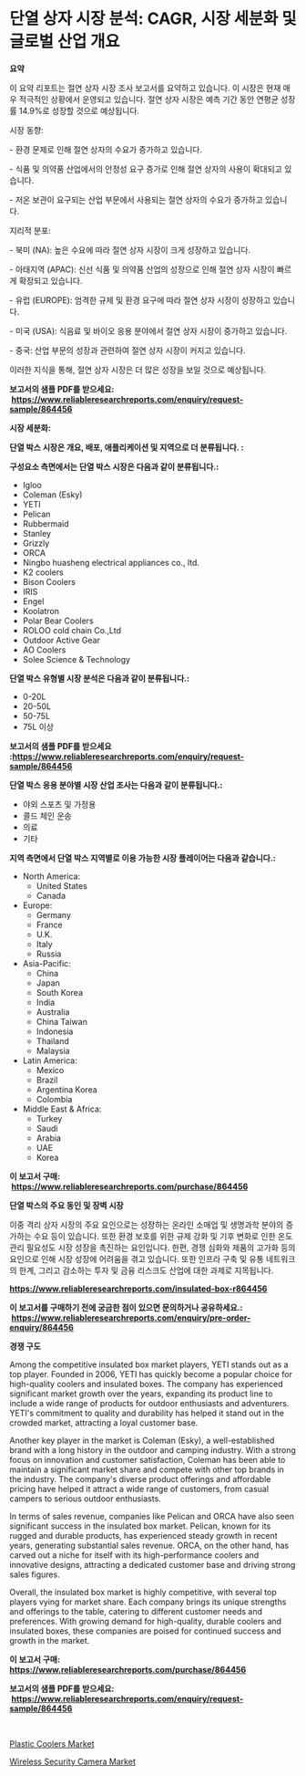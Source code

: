 <p><h1>단열 상자 시장 분석: CAGR, 시장 세분화 및 글로벌 산업 개요</h1></p><p><strong>요약</strong></p>
<p><p>이 요약 리포트는 절연 상자 시장 조사 보고서를 요약하고 있습니다. 이 시장은 현재 매우 적극적인 상황에서 운영되고 있습니다. 절연 상자 시장은 예측 기간 동안 연평균 성장률 14.9%로 성장할 것으로 예상됩니다.</p><p>시장 동향:</p><p>- 환경 문제로 인해 절연 상자의 수요가 증가하고 있습니다.</p><p>- 식품 및 의약품 산업에서의 안정성 요구 증가로 인해 절연 상자의 사용이 확대되고 있습니다.</p><p>- 저온 보관이 요구되는 산업 부문에서 사용되는 절연 상자의 수요가 증가하고 있습니다.</p><p>지리적 분포:</p><p>- 북미 (NA): 높은 수요에 따라 절연 상자 시장이 크게 성장하고 있습니다.</p><p>- 아태지역 (APAC): 신선 식품 및 의약품 산업의 성장으로 인해 절연 상자 시장이 빠르게 확장되고 있습니다.</p><p>- 유럽 (EUROPE): 엄격한 규제 및 환경 요구에 따라 절연 상자 시장이 성장하고 있습니다.</p><p>- 미국 (USA): 식음료 및 바이오 응용 분야에서 절연 상자 시장이 증가하고 있습니다.</p><p>- 중국: 산업 부문의 성장과 관련하여 절연 상자 시장이 커지고 있습니다.</p><p>이러한 지식을 통해, 절연 상자 시장은 더 많은 성장을 보일 것으로 예상됩니다.</p></p>
<p><strong>보고서의 샘플 PDF를 받으세요: &nbsp;<a href="https://www.reliableresearchreports.com/enquiry/request-sample/864456">https://www.reliableresearchreports.com/enquiry/request-sample/864456</a></strong></p>
<p><strong>시장 세분화:</strong></p>
<p><strong> 단열 박스 시장은 개요, 배포, 애플리케이션 및 지역으로 더 분류됩니다. :</strong></p>
<p><strong>구성요소 측면에서는 단열 박스 시장은 다음과 같이 분류됩니다.:</strong></p>
<p><ul><li>Igloo</li><li>Coleman (Esky)</li><li>YETI</li><li>Pelican</li><li>Rubbermaid</li><li>Stanley</li><li>Grizzly</li><li>ORCA</li><li>Ningbo huasheng electrical appliances co., ltd.</li><li>K2 coolers</li><li>Bison Coolers</li><li>IRIS</li><li>Engel</li><li>Koolatron</li><li>Polar Bear Coolers</li><li>ROLOO cold chain Co.,Ltd</li><li>Outdoor Active Gear</li><li>AO Coolers</li><li>Solee Science & Technology</li></ul></p>
<p><strong> 단열 박스 유형별 시장 분석은 다음과 같이 분류됩니다.:</strong></p>
<p><ul><li>0-20L</li><li>20-50L</li><li>50-75L</li><li>75L 이상</li></ul></p>
<p><strong>보고서의 샘플 PDF를 받으세요 :<a href="https://www.reliableresearchreports.com/enquiry/request-sample/864456">https://www.reliableresearchreports.com/enquiry/request-sample/864456</a></strong></p>
<p><strong> 단열 박스 응용 분야별 시장 산업 조사는 다음과 같이 분류됩니다.:</strong></p>
<p><ul><li>야외 스포츠 및 가정용</li><li>콜드 체인 운송</li><li>의료</li><li>기타</li></ul></p>
<p><strong>지역 측면에서 단열 박스 지역별로 이용 가능한 시장 플레이어는 다음과 같습니다.:</strong></p>
<p><ul>
    <li>
        North America:
        <ul>
            <li>United States</li>
            <li>Canada</li>
        </ul>
    </li>
    <li>
        Europe:
        <ul>
            <li>Germany</li>
            <li>France</li>
            <li>U.K.</li>
            <li>Italy</li>
            <li>Russia</li>
        </ul>
    </li>
    <li>
        Asia-Pacific:
        <ul>
            <li>China</li>
            <li>Japan</li>
            <li>South Korea</li>
            <li>India</li>
            <li>Australia</li>
            <li>China Taiwan</li>
            <li>Indonesia</li>
            <li>Thailand</li>
            <li>Malaysia</li>
        </ul>
    </li>
    <li>
        Latin America:
        <ul>
            <li>Mexico</li>
            <li>Brazil</li>
            <li>Argentina Korea</li>
            <li>Colombia</li>
        </ul>
    </li>
    <li>
        Middle East & Africa:
        <ul>
            <li>Turkey</li>
            <li>Saudi</li>
            <li>Arabia</li>
            <li>UAE</li>
            <li>Korea</li>
        </ul>
    </li>
    </ul></p>
<p><strong>이 보고서 구매: &nbsp;<a href="https://www.reliableresearchreports.com/purchase/864456">https://www.reliableresearchreports.com/purchase/864456</a></strong></p>
<p><strong>단열 박스의 주요 동인 및 장벽 시장</strong></p>
<p><p>이중 격리 상자 시장의 주요 요인으로는 성장하는 온라인 소매업 및 생명과학 분야의 증가하는 수요 등이 있습니다. 또한 환경 보호를 위한 규제 강화 및 기후 변화로 인한 온도 관리 필요성도 시장 성장을 촉진하는 요인입니다. 한편, 경쟁 심화와 제품의 고가화 등의 요인으로 인해 시장 성장에 어려움을 겪고 있습니다. 또한 인프라 구축 및 유통 네트워크의 한계, 그리고 감소하는 투자 및 금융 리스크도 산업에 대한 과제로 지목됩니다.</p></p>
<p><strong><a href="https://www.reliableresearchreports.com/insulated-box-r864456">https://www.reliableresearchreports.com/insulated-box-r864456</a></strong></p>
<p><strong>이 보고서를 구매하기 전에 궁금한 점이 있으면 문의하거나 공유하세요.: &nbsp;<a href="https://www.reliableresearchreports.com/enquiry/pre-order-enquiry/864456">https://www.reliableresearchreports.com/enquiry/pre-order-enquiry/864456</a></strong></p>
<p><strong>경쟁 구도</strong></p>
<p><p>Among the competitive insulated box market players, YETI stands out as a top player. Founded in 2006, YETI has quickly become a popular choice for high-quality coolers and insulated boxes. The company has experienced significant market growth over the years, expanding its product line to include a wide range of products for outdoor enthusiasts and adventurers. YETI's commitment to quality and durability has helped it stand out in the crowded market, attracting a loyal customer base.</p><p>Another key player in the market is Coleman (Esky), a well-established brand with a long history in the outdoor and camping industry. With a strong focus on innovation and customer satisfaction, Coleman has been able to maintain a significant market share and compete with other top brands in the industry. The company's diverse product offerings and affordable pricing have helped it attract a wide range of customers, from casual campers to serious outdoor enthusiasts.</p><p>In terms of sales revenue, companies like Pelican and ORCA have also seen significant success in the insulated box market. Pelican, known for its rugged and durable products, has experienced steady growth in recent years, generating substantial sales revenue. ORCA, on the other hand, has carved out a niche for itself with its high-performance coolers and innovative designs, attracting a dedicated customer base and driving strong sales figures.</p><p>Overall, the insulated box market is highly competitive, with several top players vying for market share. Each company brings its unique strengths and offerings to the table, catering to different customer needs and preferences. With growing demand for high-quality, durable coolers and insulated boxes, these companies are poised for continued success and growth in the market.</p></p>
<p><strong>이 보고서 구매: &nbsp; <a href="https://www.reliableresearchreports.com/purchase/864456">https://www.reliableresearchreports.com/purchase/864456</a></strong></p>
<p><strong>보고서의 샘플 PDF를 받으세요: &nbsp;<a href="https://www.reliableresearchreports.com/enquiry/request-sample/864456">https://www.reliableresearchreports.com/enquiry/request-sample/864456</a></strong><strong></strong></p>
<p>&nbsp;</p>
<p><p><a href="https://github.com/jerrycopelandthomaswsqd8q/Market-Research-Report-List-2/blob/main/plastic-coolers-market.md">Plastic Coolers Market</a></p><p><a href="https://github.com/brenzgnarento/Market-Research-Report-List-2/blob/main/wireless-security-camera-market.md">Wireless Security Camera Market</a></p></p>